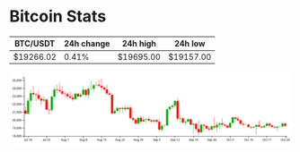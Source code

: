 # Bitcoin Stats

BTC/USDT|24h change|24h high|24h low|
|---|---|---|---|
|$19266.02|0.41%|$19695.00|$19157.00|

<img src="./chart.svg">
